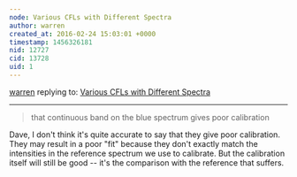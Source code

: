```yaml
---
node: Various CFLs with Different Spectra
author: warren
created_at: 2016-02-24 15:03:01 +0000
timestamp: 1456326181
nid: 12727
cid: 13728
uid: 1
---
```




[warren](../profile/warren) replying to: [Various CFLs with Different Spectra](../notes/Matej/02-24-2016/various-cfls-with-different-spectra)

----
> that continuous band on the blue spectrum gives poor calibration

Dave, I don't think it's quite accurate to say that they give poor calibration. They may result in a poor "fit" because they don't exactly match the intensities in the reference spectrum we use to calibrate. But the calibration itself will still be good -- it's the comparison with the reference that suffers. 